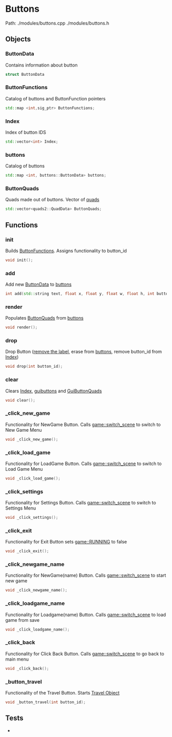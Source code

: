 # Buttons
Path: ./modules/buttons.cpp   ./modules/buttons.h


## Objects
### ButtonData
Contains information about button
```c++
struct ButtonData
```

### ButtonFunctions
Catalog of buttons and ButtonFunction pointers
```c++
std::map <int,sig_ptr> ButtonFunctions;
```

### Index
Index of button IDS
```c++
std::vector<int> Index;
```

### buttons
Catalog of buttons
```c++
std::map <int, buttons::ButtonData> buttons;
```

### ButtonQuads
Quads made out of buttons. Vector of [quads](quads.md#QuadData)
```c++
std::vector<quads2::QuadData> ButtonQuads;
```

## Functions
### init
Builds [ButtonFunctions](buttons.md#ButtonFunctions). Assigns functionality to button_id
```c++
void init();
```

### add 
Add new [ButtonData](buttons.md#ButtonData) to [buttons](buttons.md#buttons) 
```c++
int add(std::string text, float x, float y, float w, float h, int button_function_id, int menu_id);
```

### render
Populates [ButtonQuads](buttons.md#ButtonQuads) from [buttons](buttons.md#buttons)
```c++
void render();
```

### drop
Drop Button ([remove the label](fonts.md#drop), erase from [buttons](buttons.md#buttons), remove button_id from [Index](buttons.md#Index))
```c++
void drop(int button_id);
```

### clear
Clears [Index](buttons.md#Index), [guibuttons](buttons.md#guibuttons) and [GuiButtonQuads](buttons.md#GuiButtonQuads)
```c++
void clear();
```

### _click_new_game
Functionality for NewGame Button. Calls [game::switch_scene](game.md#switch_scene) to switch to New Game Menu
```c++
void _click_new_game();
```

### _click_load_game
Functionality for LoadGame Button. Calls [game::switch_scene](game.md#switch_scene) to switch to Load Game Menu
```c++
void _click_load_game();
```

### _click_settings
Functionality for Settings Button. Calls [game::switch_scene](game.md#switch_scene) to switch to Settings Menu
```c++
void _click_settings();
```

### _click_exit
Functionality for Exit Button  sets [game::RUNNING](game.md#RUNNING) to false
```c++
void _click_exit();
```

### _click_newgame_name
Functionality for NewGame(name) Button. Calls [game::switch_scene](game.md#switch_scene) to start new game
```c++
void _click_newgame_name();
```

### _click_loadgame_name
Functionality for Loadgame(name) Button. Calls [game::switch_scene](game.md#switch_scene) to load game from save
```c++
void _click_loadgame_name();
```

### _click_back
Functionality for Click Back Button. Calls [game::switch_scene](game.md#switch_scene) to go back to main menu
```c++
void _click_back();
```

### _button_travel
Functionality of the Travel Button. Starts [Travel Object](travel.md#TravelData)
```c++
void _button_travel(int button_id);
```


## Tests
-

